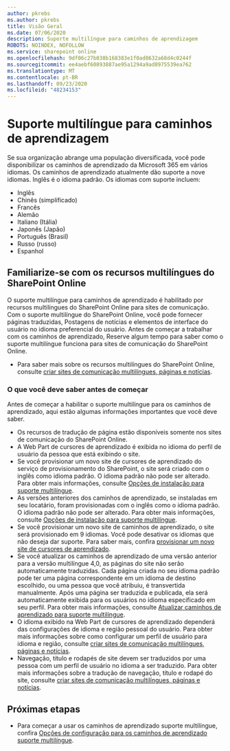 ```yaml
---
author: pkrebs
ms.author: pkrebs
title: Visão Geral
ms.date: 07/06/2020
description: Suporte multilíngue para caminhos de aprendizagem
ROBOTS: NOINDEX, NOFOLLOW
ms.service: sharepoint online
ms.openlocfilehash: 9df06c27b038b168383e1f0ad8632a68d4c0244f
ms.sourcegitcommit: ee4aebf60893887ae95a1294a9ad8975539ea762
ms.translationtype: MT
ms.contentlocale: pt-BR
ms.lasthandoff: 09/23/2020
ms.locfileid: "48234153"
---
```

# <a name="multilingual-support-for-learning-pathways"></a>Suporte multilíngue para caminhos de aprendizagem

Se sua organização abrange uma população diversificada, você pode disponibilizar os caminhos de aprendizado da Microsoft 365 em vários idiomas. Os caminhos de aprendizado atualmente dão suporte a nove idiomas. Inglês é o idioma padrão. Os idiomas com suporte incluem:   

- Inglês    
- Chinês (simplificado)
- Francês
- Alemão
- Italiano (Itália)
- Japonês (Japão)
- Português (Brasil)
- Russo (russo)
- Espanhol

## <a name="get-familiar-with-the-sharepoint-online-multilingual-features"></a>Familiarize-se com os recursos multilíngues do SharePoint Online
O suporte multilíngue para caminhos de aprendizado é habilitado por recursos multilíngues do SharePoint Online para sites de comunicação.
Com o suporte multilíngue do SharePoint Online, você pode fornecer páginas traduzidas, Postagens de notícias e elementos de interface do usuário no idioma preferencial do usuário. Antes de começar a trabalhar com os caminhos de aprendizado, Reserve algum tempo para saber como o suporte multilíngue funciona para sites de comunicação do SharePoint Online. 
- Para saber mais sobre os recursos multilíngues do SharePoint Online, consulte [criar sites de comunicação multilíngues, páginas e notícias](https://support.office.com/article/2bb7d610-5453-41c6-a0e8-6f40b3ed750c). 

### <a name="what-you-should-know-before-getting-started"></a>O que você deve saber antes de começar 
Antes de começar a habilitar o suporte multilíngue para os caminhos de aprendizado, aqui estão algumas informações importantes que você deve saber. 

- Os recursos de tradução de página estão disponíveis somente nos sites de comunicação do SharePoint Online.
- A Web Part de cursores de aprendizado é exibida no idioma do perfil de usuário da pessoa que está exibindo o site.   
- Se você provisionar um novo site de cursores de aprendizado do serviço de provisionamento do SharePoint, o site será criado com o inglês como idioma padrão. O idioma padrão não pode ser alterado. Para obter mais informações, consulte [Opções de instalação para suporte multilíngue](https://docs.microsoft.com/office365/customlearning/custom_setupoptions_ml).
- As versões anteriores dos caminhos de aprendizado, se instaladas em seu locatário, foram provisionadas com o inglês como o idioma padrão. O idioma padrão não pode ser alterado. Para obter mais informações, consulte [Opções de instalação para suporte multilíngue](https://docs.microsoft.com/office365/customlearning/custom_setupoptions_ml).
- Se você provisionar um novo site de caminhos de aprendizado, o site será provisionado em 9 idiomas. Você pode desativar os idiomas que não deseja dar suporte. Para saber mais, confira [provisionar um novo site de cursores de aprendizado](https://docs.microsoft.com/office365/customlearning/custom_provision_ml).  
- Se você atualizar os caminhos de aprendizado de uma versão anterior para a versão multilíngue 4,0, as páginas do site não serão automaticamente traduzidas. Cada página criada no seu idioma padrão pode ter uma página correspondente em um idioma de destino escolhido, ou uma pessoa que você atribuiu, é transvertida manualmente. Após uma página ser traduzida e publicada, ela será automaticamente exibida para os usuários no idioma especificado em seu perfil. Para obter mais informações, consulte [Atualizar caminhos de aprendizado para suporte multilíngue](https://docs.microsoft.com/office365/customlearning/custom_update_ml). 
- O idioma exibido na Web Part de cursores de aprendizado dependerá das configurações de idioma e região pessoal do usuário. Para obter mais informações sobre como configurar um perfil de usuário para idioma e região, consulte [criar sites de comunicação multilíngues, páginas e notícias](https://support.office.com/article/2bb7d610-5453-41c6-a0e8-6f40b3ed750c). 
- Navegação, título e rodapés de site devem ser traduzidos por uma pessoa com um perfil de usuário no idioma a ser traduzido. Para obter mais informações sobre a tradução de navegação, título e rodapé do site, consulte [criar sites de comunicação multilíngues, páginas e notícias](https://support.office.com/article/2bb7d610-5453-41c6-a0e8-6f40b3ed750c).

## <a name="next-steps"></a>Próximas etapas
- Para começar a usar os caminhos de aprendizado suporte multilíngue, confira [Opções de configuração para os caminhos de aprendizado suporte multilíngue](https://docs.microsoft.com/office365/customlearning/custom_setupoptions_ml).